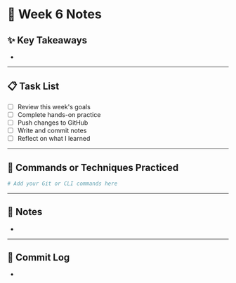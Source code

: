 # 📘 Week 6 Notes

## ✨ Key Takeaways
- 

---

## 📋 Task List
- [ ] Review this week's goals
- [ ] Complete hands-on practice
- [ ] Push changes to GitHub
- [ ] Write and commit notes
- [ ] Reflect on what I learned

---

## 🧪 Commands or Techniques Practiced

```bash
# Add your Git or CLI commands here
```

---

## 📝 Notes
- 

---

## 🔁 Commit Log
- 
```

